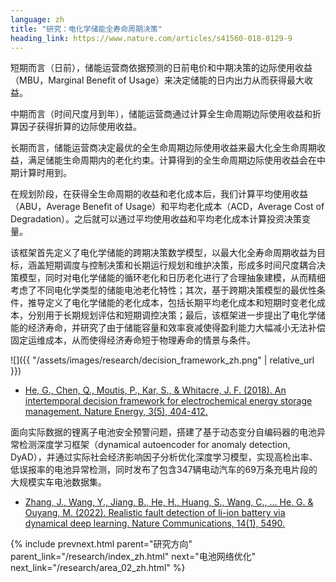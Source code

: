 ```yaml
---
language: zh
title: "研究：电化学储能全寿命周期决策"
heading_link: https://www.nature.com/articles/s41560-018-0129-9
---
```

短期而言（日前），储能运营商依据预测的日前电价和中期决策的边际使用收益（MBU，Marginal Benefit of Usage）来决定储能的日内出力从而获得最大收益。

中期而言（时间尺度月到年），储能运营商通过计算全生命周期边际使用收益和折算因子获得折算的边际使用收益。

长期而言，储能运营商决定最优的全生命周期边际使用收益来最大化全生命周期收益，满足储能生命周期内的老化约束。计算得到的全生命周期边际使用收益会在中期计算时用到。

在规划阶段，在获得全生命周期的收益和老化成本后，我们计算平均使用收益（ABU，Average Benefit of Usage）和平均老化成本（ACD，Average Cost of Degradation）。之后就可以通过平均使用收益和平均老化成本计算投资决策变量。

该框架首先定义了电化学储能的跨期决策数学模型，以最大化全寿命周期收益为目标，涵盖短期调度与控制决策和长期运行规划和维护决策，形成多时间尺度耦合决策模型，同时对电化学储能的循环老化和日历老化进行了合理抽象建模，从而精细考虑了不同电化学类型的储能电池老化特性；其次，基于跨期决策模型的最优性条件，推导定义了电化学储能的老化成本，包括长期平均老化成本和短期时变老化成本，分别用于长期规划评估和短期调控决策；最后，该框架进一步提出了电化学储能的经济寿命，并研究了由于储能容量和效率衰减使得盈利能力大幅减小无法补偿固定运维成本，从而使得经济寿命短于物理寿命的情景与条件。

![]({{ "/assets/images/research/decision_framework_zh.png" | relative_url }})

- [He, G., Chen, Q., Moutis, P., Kar, S., & Whitacre, J. F. (2018). An intertemporal decision framework for electrochemical energy storage management. Nature Energy, 3(5), 404-412.](https://www.nature.com/articles/s41560-018-0129-9)

面向实际数据的锂离子电池安全预警问题，搭建了基于动态变分自编码器的电池异常检测深度学习框架（dynamical autoencoder for anomaly detection, DyAD），并通过实际社会经济影响因子分析优化深度学习模型，实现高检出率、低误报率的电池异常检测，同时发布了包含347辆电动汽车的69万条充电片段的大规模实车电池数据集。

- [Zhang, J., Wang, Y., Jiang, B., He, H., Huang, S., Wang, C., ... He, G. & Ouyang, M. (2022). Realistic fault detection of li-ion battery via dynamical deep learning. Nature Communications, 14(1), 5490.](https://www.nature.com/articles/s41467-023-41226-5)

{% include prevnext.html parent="研究方向" parent_link="/research/index_zh.html" next="电池网络优化" next_link="/research/area_02_zh.html" %}
